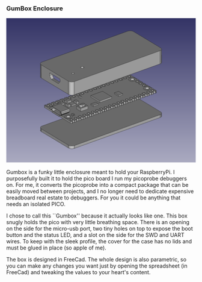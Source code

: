 ### GumBox Enclosure

![Alt text](gumbox.png?raw=true "Optional Title")

Gumbox is a funky little enclosure meant to hold your RaspberryPi. I purposefully built it to hold the pico board I run my picoprobe debuggers on.  For me, it converts the picoprobe into a compact package that can be easily moved between projects, and I no longer need to dedicate expensive breadboard real estate to debuggers. For you it could be anything that needs an isolated PICO.

I chose to call this ``Gumbox'' because it actually looks like one. This box snugly holds the pico with very little breathing space. There is an opening on the side for the micro-usb port, two tiny holes on top to expose the boot button and the status LED, and a slot on the side for the SWD and UART wires. To keep with the sleek profile, the cover for the case has no lids and must be glued in place (so apple of me).

The box is designed in FreeCad. The whole design is also parametric, so you can make any changes you want just by opening the spreadsheet (in FreeCad) and tweaking the values to your heart's content.


